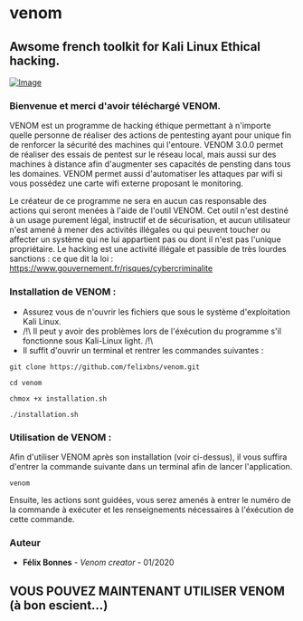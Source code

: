 # venom
## Awsome french toolkit for Kali Linux Ethical hacking.

[![Image](https://i.goopics.net/RQoRA.png)](https://goopics.net/i/RQoRA) 

### Bienvenue et merci d'avoir téléchargé VENOM.

VENOM est un programme de hacking éthique permettant à n'importe quelle personne de réaliser des actions de pentesting ayant
pour unique fin de renforcer la sécurité des machines qui l'entoure. VENOM 3.0.0 permet de réaliser des essais de pentest sur le réseau local, mais
aussi sur des machines à distance afin d'augmenter ses capacités de pensting dans tous les domaines.
VENOM permet aussi d'automatiser les attaques par wifi si vous possédez une carte wifi externe proposant le monitoring. 

Le créateur de ce programme ne sera en aucun cas responsable des actions qui seront menées à l'aide de l'outil VENOM. Cet outil
n'est destiné à un usage purement légal, instructif et de sécurisation, et aucun utilisateur n'est amené à mener des activités
illégales ou qui peuvent toucher ou affecter un système qui ne lui appartient pas ou dont il n'est pas l'unique propriétaire. 
Le hacking est une activité illégale et passible de très lourdes sanctions : ce que dit la loi : https://www.gouvernement.fr/risques/cybercriminalite


### Installation de VENOM :
* Assurez vous de n'ouvrir les fichiers que sous le système d'exploitation Kali Linux.
* /!\ Il peut y avoir des problèmes lors de l'éxécution du programme s'il fonctionne sous Kali-Linux light. /!\
* Il suffit d'ouvrir un terminal et rentrer les commandes suivantes :
```
git clone https://github.com/felixbns/venom.git
```
```
cd venom
```
```
chmox +x installation.sh
```
```
./installation.sh
```

### Utilisation de VENOM :
Afin d'utiliser VENOM après son installation (voir ci-dessus), il vous suffira d'entrer la commande suivante dans un terminal afin de lancer l'application.
```
venom
```
Ensuite, les actions sont guidées, vous serez amenés à entrer le numéro de la commande à exécuter et les renseignements nécessaires à l'éxécution de cette commande.

### Auteur
* **Félix Bonnes** - *Venom creator* - 01/2020

## VOUS POUVEZ MAINTENANT UTILISER VENOM (à bon escient...)
